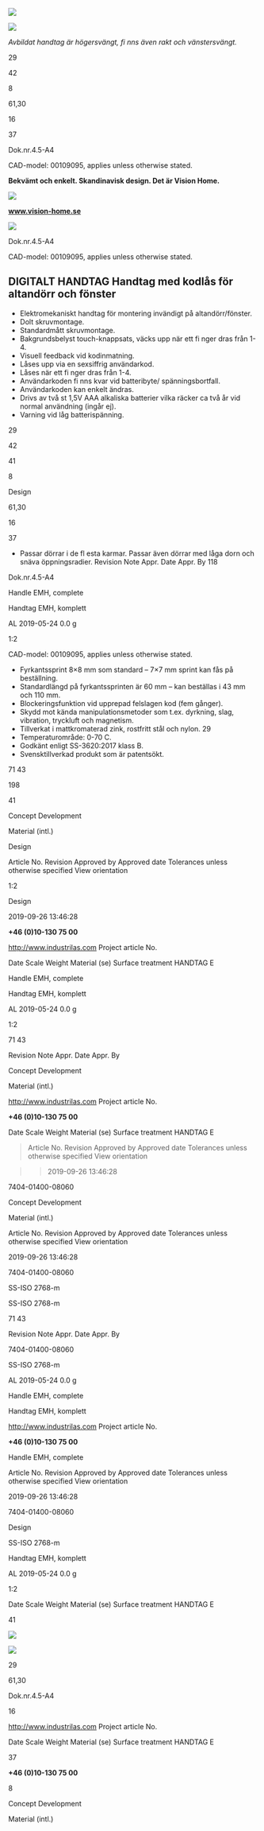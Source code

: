![](_page_0_Picture_0.jpeg)

![](_page_0_Picture_1.jpeg)

*Avbildat handtag är högersvängt, fi nns även rakt och vänstersvängt.*

29

42

8

61,30

16

37

Dok.nr.4.5-A4

CAD-model: 00109095, applies unless otherwise stated.

**Bekvämt och enkelt. Skandinavisk design. Det är Vision Home.**

![](_page_0_Picture_4.jpeg)

**www.vision-home.se**

![](_page_0_Picture_6.jpeg)

Dok.nr.4.5-A4

CAD-model: 00109095, applies unless otherwise stated.

## **DIGITALT HANDTAG Handtag med kodlås för altandörr och fönster**

- Elektromekaniskt handtag för montering invändigt på altandörr/fönster.
- Dolt skruvmontage.
- Standardmått skruvmontage.
- Bakgrundsbelyst touch-knappsats, väcks upp när ett fi nger dras från 1-4.
- Visuell feedback vid kodinmatning.
- Låses upp via en sexsiffrig användarkod.
- Låses när ett fi nger dras från 1-4.
- Användarkoden fi nns kvar vid batteribyte/ spänningsbortfall.
- Användarkoden kan enkelt ändras.
- Drivs av två st 1,5V AAA alkaliska batterier vilka räcker ca två år vid normal användning (ingår ej).
- Varning vid låg batterispänning.

29

42

41

8

Design

61,30

16

37

- Passar dörrar i de fl esta karmar. Passar även dörrar med låga dorn och snäva öppningsradier. Revision Note Appr. Date Appr. By
118

Dok.nr.4.5-A4

Handle EMH, complete

Handtag EMH, komplett

AL 2019-05-24 0.0 g

1:2

CAD-model: 00109095, applies unless otherwise stated.

- Fyrkantssprint 8×8 mm som standard – 7×7 mm sprint kan fås på beställning.
- Standardlängd på fyrkantssprinten är 60 mm – kan beställas i 43 mm och 110 mm.
- Blockeringsfunktion vid upprepad felslagen kod (fem gånger).
- Skydd mot kända manipulationsmetoder som t.ex. dyrkning, slag, vibration, tryckluft och magnetism.
- Tillverkat i mattkromaterad zink, rostfritt stål och nylon. 29
- Temperaturområde: 0-70 C.
- Godkänt enligt SS-3620:2017 klass B.
- Svensktillverkad produkt som är patentsökt.

71 43

198

41

Concept Development

Material (intl.)

Design

Article No. Revision Approved by Approved date Tolerances unless otherwise specified View orientation

1:2

Design

2019-09-26 13:46:28

**+46 (0)10-130 75 00**

http://www.industrilas.com Project article No.

Date Scale Weight Material (se) Surface treatment HANDTAG E

Handle EMH, complete

Handtag EMH, komplett

AL 2019-05-24 0.0 g

1:2

71 43

Revision Note Appr. Date Appr. By

Concept Development

Material (intl.)

http://www.industrilas.com Project article No.

**+46 (0)10-130 75 00**

Date Scale Weight Material (se) Surface treatment HANDTAG E

> Article No. Revision Approved by Approved date Tolerances unless otherwise specified View orientation

> > 2019-09-26 13:46:28

7404-01400-08060

Concept Development

Material (intl.)

Article No. Revision Approved by Approved date Tolerances unless otherwise specified View orientation

2019-09-26 13:46:28

7404-01400-08060

SS-ISO 2768-m

SS-ISO 2768-m

71 43

Revision Note Appr. Date Appr. By

7404-01400-08060

SS-ISO 2768-m

AL 2019-05-24 0.0 g

Handle EMH, complete

Handtag EMH, komplett

http://www.industrilas.com Project article No.

**+46 (0)10-130 75 00**

Handle EMH, complete

Article No. Revision Approved by Approved date Tolerances unless otherwise specified View orientation

2019-09-26 13:46:28

7404-01400-08060

Design

SS-ISO 2768-m

Handtag EMH, komplett

AL 2019-05-24 0.0 g

1:2

Date Scale Weight Material (se) Surface treatment HANDTAG E

41

![](_page_0_Picture_28.jpeg)

![](_page_0_Figure_29.jpeg)

29

61,30

Dok.nr.4.5-A4

16

http://www.industrilas.com Project article No.

Date Scale Weight Material (se) Surface treatment HANDTAG E

37

**+46 (0)10-130 75 00**

8

Concept Development

Material (intl.)